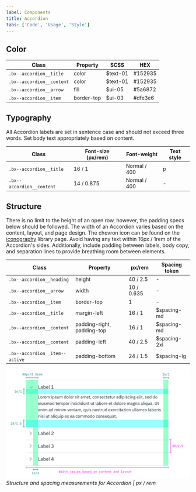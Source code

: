 ```yaml
---
label: Components
title: Accordion
tabs: ['Code', 'Usage', 'Style']
---
```


## Color

| Class                         | Property   | SCSS             | HEX     |
| ----------------------------- | ---------- | ---------------- | ------- |
| `.bx--accordion__title`       | color      | $text-01         | #152935 |
| `.bx--accordion__content`     | color      | $text-01         | #152935 |
| `.bx--accordion__arrow`       | fill       | $ui-05           | #5a6872 |
| `.bx--accordion__item`        | border-top | $ui-03           | #dfe3e6 |

## Typography

All Accordion labels are set in sentence case and should not exceed three words. Set body text appropriately based on content.

| Class                     | Font-size (px/rem) | Font-weight  | Text style |
| ------------------------- | ------------------ | ------------ | ---------- |
| `.bx--accordion__title`   | 16 / 1             | Normal / 400 | p          |
| `.bx--accordion__content` | 14 / 0.875         | Normal / 400 | -          |

## Structure

There is no limit to the height of an open row, however, the padding specs below should be followed. The width of an Accordion varies based on the content, layout, and page design. The chevron icon can be found on the [iconography](/guidelines/iconography/library) library page. Avoid having any text within 16px / 1rem of the Accordion's sides. Additionally, include padding between labels, body copy, and separation lines to provide breathing room between elements.

| Class                          | Property                   | px/rem     | Spacing token |
| ------------------------------ | -------------------------- | ---------- | ------------- |
| `.bx--accordion__heading`      | height                     | 40 / 2.5   | -             |
| `.bx--accordion__arrow`        | width                      | 10 / 0.635 | -             |
| `.bx--accordion__item`         | border-top                 | 1          | -             |
| `.bx--accordion__title`        | margin-left                | 16 / 1     | $spacing-md   |
| `.bx--accordion__content`      | padding-right, padding-top | 16 / 1     | $spacing-md   |
| `.bx--accordion__content`      | padding-left               | 40 / 2.5   | $spacing-2xl  |
| `.bx--accordion__item--active` | padding-bottom             | 24 / 1.5   | $spacing-lg   |

![Structure and spacing measurements for Accordion](images/accordion-style-1.png)
_Structure and spacing measurements for Accordion | px / rem_
